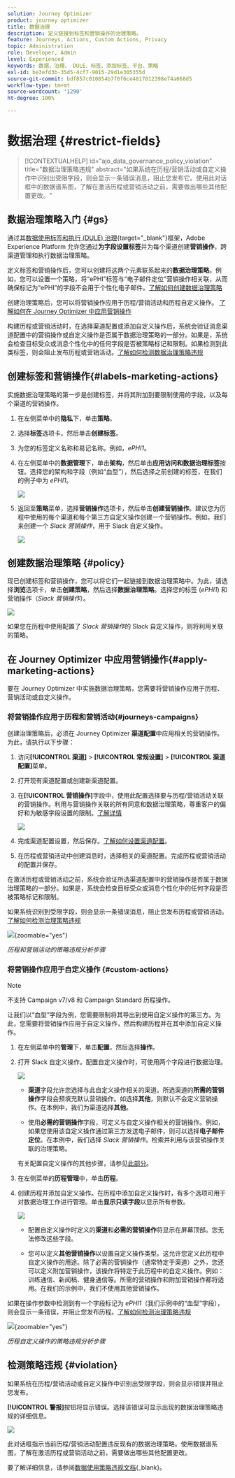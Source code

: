 ```yaml
---
solution: Journey Optimizer
product: journey optimizer
title: 数据治理
description: 定义链接到标签和营销操作的治理策略。
feature: Journeys, Actions, Custom Actions, Privacy
topic: Administration
role: Developer, Admin
level: Experienced
keywords: 数据、治理、 DULE、标签、添加标签、平台、策略
exl-id: be3efd3b-35d5-4cf7-9015-29d1e305355d
source-git-commit: bdf857c010854b7f0f6ce4817012398e74a068d5
workflow-type: tm+mt
source-wordcount: '1290'
ht-degree: 100%

---
```


# 数据治理 {#restrict-fields}

>[!CONTEXTUALHELP]
>id="ajo_data_governance_policy_violation"
>title="数据治理策略违规"
>abstract="如果系统在历程/营销活动或自定义操作中识别出受限字段，则会显示一条错误消息，阻止您发布它。使用此对话框中的数据谱系图，了解在激活历程或营销活动之前，需要做出哪些其他配置更改。"

## 数据治理策略入门 {#gs}

通过其[数据使用标签和执行 (DULE) 治理](https://experienceleague.adobe.com/docs/experience-platform/data-governance/home.html?lang=zh-Hans){target="_blank"}框架，Adobe Experience Platform 允许您通过&#x200B;**为字段设置标签**&#x200B;并为每个渠道创建&#x200B;**营销操作**，跨渠道管理和执行数据治理策略。

定义标签和营销操作后，您可以创建将这两个元素联系起来的&#x200B;**数据治理策略**。例如，您可以设置一个策略，将“ePHI”标签与“电子邮件定位”营销操作相关联，从而确保标记为“ePHI”的字段不会用于个性化电子邮件。[了解如何创建数据治理策略](#policy)

创建治理策略后，您可以将营销操作应用于历程/营销活动和历程自定义操作。
[了解如何在 Journey Optimizer 中应用营销操作](#apply-marketing-actions)

构建历程或营销活动时，在选择渠道配置或添加自定义操作后，系统会验证消息渠道配置中的营销操作或自定义操作是否属于数据治理策略的一部分。如果是，系统会检查目标受众或消息个性化中的任何字段是否被策略标记和限制。如果检测到此类标签，则会阻止发布历程或营销活动。[了解如何检测数据治理策略违规](#violation)

## 创建标签和营销操作{#labels-marketing-actions}

实施数据治理策略的第一步是创建标签，并将其附加到要限制使用的字段，以及每个渠道的营销操作。

1. 在左侧菜单中的&#x200B;**隐私**&#x200B;下，单击&#x200B;**策略**。

1. 选择&#x200B;**标签**&#x200B;选项卡，然后单击&#x200B;**创建标签**。

1. 为您的标签定义名称和易记名称。例如，_ePHI1_。

1. 在左侧菜单中的&#x200B;**数据管理**&#x200B;下，单击&#x200B;**架构**，然后单击&#x200B;**应用访问和数据治理标签**&#x200B;按钮。选择您的架构和字段（例如“血型”），然后选择之前创建的标签，在我们的例子中为 _ePHI1_。

   ![](assets/action-privacy3.png)

1. 返回至&#x200B;**策略**&#x200B;菜单，选择&#x200B;**营销操作**&#x200B;选项卡，然后单击&#x200B;**创建营销操作**。建议您为历程中使用的每个渠道和每个第三方自定义操作创建一个营销操作。例如，我们来创建一个 _Slack 营销操作_，用于 Slack 自定义操作。

   ![](assets/action-privacy4.png)

## 创建数据治理策略 {#policy}

现已创建标签和营销操作，您可以将它们一起链接到数据治理策略中。为此，请选择&#x200B;**浏览**&#x200B;选项卡，单击&#x200B;**创建策略**，然后选择&#x200B;**数据治理策略**。选择您的标签 (_ePHI1_) 和营销操作（_Slack 营销操作_）。

![](assets/action-privacy5.png)

如果您在历程中使用配置了 _Slack 营销操作_&#x200B;的 Slack 自定义操作，则将利用关联的策略。

## 在 Journey Optimizer 中应用营销操作{#apply-marketing-actions}

要在 Journey Optimizer 中实施数据治理策略，您需要将营销操作应用于历程、营销活动或自定义操作。

### 将营销操作应用于历程和营销活动{#journeys-campaigns}

创建治理策略后，必须在 Journey Optimizer **渠道配置**&#x200B;中应用相关的营销操作。为此，请执行以下步骤：

1. 访问&#x200B;**[!UICONTROL 渠道]** > **[!UICONTROL 常规设置]** > **[!UICONTROL 渠道配置]**&#x200B;菜单。

1. 打开现有渠道配置或创建新渠道配置。

1. 在&#x200B;**[!UICONTROL 营销操作]**&#x200B;字段中，使用此配置选择要与历程/营销活动关联的营销操作。利用与营销操作关联的所有同意和数据治理策略，尊重客户的偏好和为敏感字段设置的限制。[了解详情](../action/consent.md#surface-marketing-actions)

   ![](../privacy/assets/governance-channel-configuration.png)

1. 完成渠道配置设置，然后保存。[了解如何设置渠道配置](../configuration/channel-surfaces.md)。

1. 在历程或营销活动中创建消息时，选择相关的渠道配置。完成历程或营销活动的配置并保存。

在激活历程或营销活动之前，系统会验证所选渠道配置中的营销操作是否属于数据治理策略的一部分。如果是，系统会检查目标受众或消息个性化中的任何字段是否被策略标记和限制。

如果系统识别到受限字段，则会显示一条错误消息，阻止您发布历程或营销活动。[了解如何检测治理策略违规](#violation)

![](assets/governance-policy-schema.png){zoomable="yes"}

*历程和营销活动的策略违规分析步骤*

### 将营销操作应用于自定义操作 {#custom-actions}

>[!NOTE]
>
>不支持 Campaign v7/v8 和 Campaign Standard 历程操作。

让我们以“血型”字段为例，您需要限制将其导出到使用自定义操作的第三方。为此，您需要将营销操作应用于自定义操作，然后构建历程并在其中添加自定义操作。

1. 在左侧菜单中的&#x200B;**管理**&#x200B;下，单击&#x200B;**配置**，然后选择&#x200B;**操作**。

1. 打开 Slack 自定义操作。配置自定义操作时，可使用两个字段进行数据治理。

   ![](assets/action-privacy6.png)

   * **渠道**&#x200B;字段允许您选择与此自定义操作相关的渠道。所选渠道的&#x200B;**所需的营销操作**&#x200B;字段会预填充默认营销操作。如选择&#x200B;**其他**，则默认不会定义营销操作。在本例中，我们为渠道选择&#x200B;**其他**。

   * 使用&#x200B;**必需的营销操作**&#x200B;字段，可定义与自定义操作相关的营销操作。例如，如果您使用该自定义操作通过第三方发送电子邮件，则可以选择&#x200B;**电子邮件定位**。在本例中，我们选择 _Slack 营销操作_。检索并利用与该营销操作关联的治理策略。

   有关配置自定义操作的其他步骤，请参见[此部分](../action/about-custom-action-configuration.md#consent-management)。

1. 在左侧菜单的&#x200B;**历程管理**&#x200B;中，单击&#x200B;**历程**。

1. 创建历程并添加自定义操作。在历程中添加自定义操作时，有多个选项可用于对数据治理工作进行管理。单击&#x200B;**显示只读字段**&#x200B;以显示所有参数。

   ![](assets/action-privacy7.png)

   * 配置自定义操作时定义的&#x200B;**渠道**&#x200B;和&#x200B;**必需的营销操作**&#x200B;将显示在屏幕顶部。您无法修改这些字段。

   * 您可以定义&#x200B;**其他营销操作**&#x200B;以设置自定义操作类型。这允许您定义此历程中自定义操作的用途。除了必需的营销操作（通常特定于渠道）之外，您还可以定义附加营销操作，该操作将特定于此历程中的自定义操作。例如：训练通信、新闻稿、健身通信等。所需的营销操作和附加营销操作都将适用。在我们的示例中，我们不使用其他营销操作。

如果在操作参数中检测到有一个字段标记为 _ePHI1_（我们示例中的“血型”字段），则会显示一条错误，并阻止您发布历程。[了解如何检测治理策略违规](#violation)

![](assets/governance-policy-custom-action-schema.png){zoomable="yes"}

*历程自定义操作的策略违规分析步骤*

## 检测策略违规 {#violation}

如果系统在历程/营销活动或自定义操作中识别出受限字段，则会显示错误并阻止您发布。

**[!UICONTROL 警报]**&#x200B;按钮将显示错误。选择该错误可显示出现的数据治理策略违规的详细信息。

![](assets/action-privacy8.png)

此对话框指示当前历程/营销活动配置违反现有的数据治理策略。使用数据谱系图，了解在激活历程或营销活动之前，需要做出哪些其他配置更改。

要了解详细信息，请参阅[数据使用策略违规文档](https://experienceleague.adobe.com/zh-hans/docs/experience-platform/data-governance/enforcement/auto-enforcement#data-usage-violation){_blank}。
